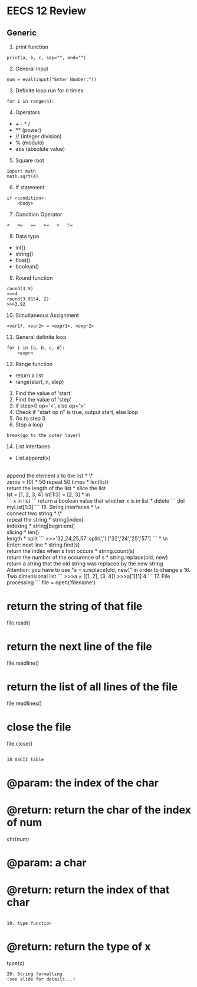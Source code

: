 # EECS 12 Review
## Generic
1. print function
```
print(a, b, c, sep="", end="")
```
2. General input
```
num = eval(input("Enter Number:"))
```
3. Definite loop run for n times
```
for i in range(n):
```
4. Operators
 * \+ \- \* \/ 
 * ** (power)
 * // (integer division)
 * % (modulo)
 * abs (absolute value)
5. Square root
```
import math
math.sqrt(4)
```
6. If statement
```
if <condition>:
    <body>
```
7. Condition Operator
```
<   <=   ==   >=   >   !=
```
8. Data type
 * int()
 * string()
 * float()
 * boolean()
9. Round function
```
round(3.9)
>>>4
round(3.9154, 2)
>>>3.92
```
10. Simultaneous Assignment
```
<var1?, <var2> = <expr1>, <expr2>
```
11. General definite loop
```
for i in [a, b, c, d]:
    <expr>
```
12. Range function
 * return a list
 * range(start, n, step)
 1. Find the value of 'start'
 2. Find the value of 'step'
 3. if step>0 op='<', else op='>'
 4. Check if "start op n" is true, output start, else loop
 5. Go to step 3
13. Stop a loop
```
break(go to the outer layer)
```
14. List interfaces
 * List.append(x)
 <br>
 append the element x to the list
 * \*
 <br>
 zeros = [0] * 50
 repeat 50 times
 * len(list)
 <br>
 return the length of the list
 * slice the list
 <br>
 lst = [1, 2, 3, 4]
 lst[1:3] = [2, 3]
 * in
 <br>
 ```
 x in list
 ```
 return a boolean value that whether x is in list
 * delete
 ```
 del myList[1:3]
 ```
15. String interfaces
 * \+
 <br>
 connect two string
 * \*
 <br>
 repeat the string
 * string[index]
 <br>
 indexing
 * string[begin:end]
 <br>
 slicing
 * len()
 <br>
 length
 * split
 ```
 >>>'32,24,25,57'.split(',')
 ['32','24','25','57']
 ```
 * \n
 <br>
 Enter: next line
 * string.find(s)
 <br>
 return the index when s first occurs
 * string.count(s)
 <br>
 return the number of the occurence of s
 * string.replace(old, new)
 <br>
 return a string that the old string was replaced by the new string
 <br>
 Attention: you have to use "s = s.replace(old, new)" in order to change s
16. Two dimensional list
```
>>>a = [[1, 2], [3, 4]]
>>>a[1][1]
4
```  
17. File processing
```
file = open('filename')

# return the string of that file
file.read()

# return the next line of the file
file.readline()

# return the list of all lines of the file
file.readlines()

# close the file
file.close()
```

18 ASCII table
```
# @param: the index of the char
# @return: return the char of the index of num
chr(num)

# @param: a char
# @return: return the index of that char
```

19. type function
```
# @return: return the type of x
type(x)
```
20. String formatting
(see slide for details...)
